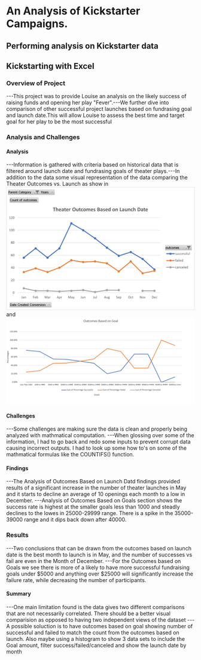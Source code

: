 # An Analysis of Kickstarter Campaigns.
## Performing analysis on Kickstarter data
## Kickstarting with Excel
### Overview of Project
---This project was to provide Louise an analysis on the likely success of raising funds and opening her play "Fever".---We further dive into comparison of other successful project launches based on fundrasing goal and launch date.This will allow    Louise to assess the best time and target goal for her play to be the most successful
### Analysis and Challenges
#### Analysis
---Information is gathered with criteria based on historical data that is filtered around launch date and fundrasing goals of theater plays.---In addition to the data some visual representation of the data comparing the Theater Outcomes vs. Launch as show in ![Theater   Outcomes vs. Launch](https://github.com/jobloom79/kickstarter-analysis/blob/main/Theater_Outcomes_vs_Launch.png) and ![Outcomes   vs. Goals](https://github.com/jobloom79/kickstarter-analysis/blob/main/Outcomes_vs_Goals.PNG)
#### Challenges
---Some challenges are making sure the data is clean and properly being analyzed with mathmatical computation.
---When glossing over some of the information, I had to go back and redo some inputs to prevent corrupt data causing incorrect outputs. I had to look up some how to's on some of the mathmatical formulas like the COUNTIFS() function.
#### Findings
---The Analysis of Outcomes Based on Launch Datd findings provided results of a significant increase in the number of theater launches in May and it starts to decline an average of 10 openings each month to a low in December.
---Analysis of Outcomes Based on Goals section shows the success rate is highest at the smaller goals less than 1000 and steadly declines to the lowes in 25000-29999 range. There is a spike in the 35000-39000 range and it dips back down after 40000.
### Results
---Two conclusions that can be drawn from the outcomes based on launch date is the best month to launch is in May, and the number of successes vs fail are even in the Month of December.
---For the Outcomes based on Goals we see there is more of a likely to have more successful fundraising goals under $5000 and anything over $25000 will significantly increase the failure rate, while decreasing the number of participants.
#### Summary
---One main limitation found is the data gives two different comparisons that are not necessarily correlated. There should be a better visual comparision as opposed to having two independent views of the dataset
---A possible soluction is to have outcomes based on goal showing number of successful and failed to match the count from the outcomes based on launch. Also maybe using a histogram to show 3 data sets to include the Goal amount, filter success/failed/canceled and show the launch date by month

